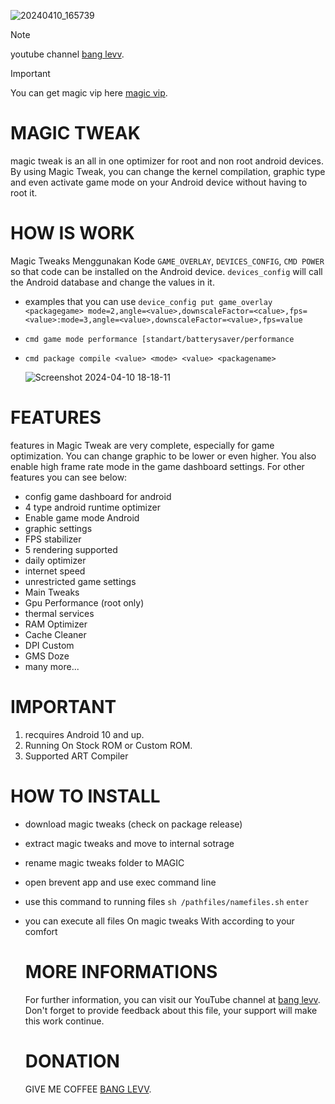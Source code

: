 ![20240410_165739](https://github.com/banglevv20/Magictweak/assets/100755943/3405459e-30d6-492f-b08f-9e58a1774796)
> [!NOTE]
> youtube channel [bang levv](https://www.youtube.com/c/BANGLEvV).

> [!IMPORTANT]
> You can get magic vip here [magic vip](https://sociabuzz.com/banglevv/c/57049/magic-vip).

# **MAGIC TWEAK**
magic tweak is an all in one optimizer for root and non root android devices. By using Magic Tweak, you can change the kernel compilation, graphic type and even activate game mode on your Android device without having to root it.

# **HOW IS WORK**
Magic Tweaks Menggunakan Kode `GAME_OVERLAY`, `DEVICES_CONFIG`, `CMD POWER` so that code can be installed on the Android device.
`devices_config` will call the Android database and change the values ​​in it.
- examples that you can use `device_config put game_overlay <packagegame> mode=2,angle=<value>,downscaleFactor=<calue>,fps=<value>:mode=3,angle=<value>,downscaleFactor=<value>,fps=value`
- `cmd game mode performance [standart/batterysaver/performance`
- `cmd package compile <value> <mode> <value> <packagename>`

  ![Screenshot 2024-04-10 18-18-11](https://github.com/banglevv20/Magictweak/assets/100755943/3cb13171-e656-4f38-9802-f251c2d00cad)


# **FEATURES**
features in Magic Tweak are very complete, especially for game optimization. You can change graphic to be lower or even higher. You also enable high frame rate mode in the game dashboard settings. For other features you can see below:
- config game dashboard for android
- 4 type android runtime optimizer
- Enable game mode Android
- graphic settings
- FPS stabilizer
- 5 rendering supported
- daily optimizer
- internet speed
- unrestricted game settings
- Main Tweaks
- Gpu Performance (root only)
- thermal services
- RAM Optimizer
- Cache Cleaner
- DPI Custom
- GMS Doze
- many more...

# **IMPORTANT**
1. recquires Android 10 and up.
2. Running On Stock ROM or Custom ROM.
3. Supported ART Compiler

# **HOW TO INSTALL**
- download magic tweaks (check on package release)
- extract magic tweaks and move to internal sotrage
- rename magic tweaks folder to MAGIC
- open brevent app and use exec command line
- use this command to running files `sh /pathfiles/namefiles.sh` `enter`
- you can execute all files On magic tweaks With according to your comfort

  # **MORE INFORMATIONS**
  For further information, you can visit our YouTube channel at [bang levv](https://www.youtube.com/c/BANGLEvV). Don't forget to provide feedback about this file, your support will make this work continue.

  # **DONATION**
  GIVE ME COFFEE [BANG LEVV](https://sociabuzz.com/banglevv/posts).
